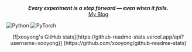 <div align="center">
  <strong><em>Every experiment is a step forward — even when it fails.</em></strong>
</div>

<div align="center">
  <a href="https://xooyong.github.io">My Blog</a>
</div>

![Python](https://img.shields.io/badge/python-3670A0?style=for-the-badge&logo=python&logoColor=ffdd54)
![PyTorch](https://img.shields.io/badge/PyTorch-%23EE4C2C.svg?style=for-the-badge&logo=PyTorch&logoColor=white)

<div align="center">
  [![xooyong's GitHub stats](https://github-readme-stats.vercel.app/api?username=xooyong)]            (https://github.com/xooyong/github-readme-stats)
</div>
